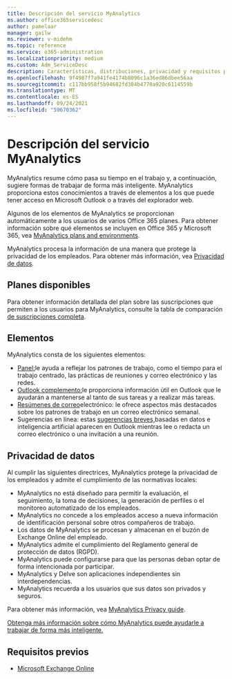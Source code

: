 ```yaml
---
title: Descripción del servicio MyAnalytics
ms.author: office365servicedesc
author: pamelaar
manager: gailw
ms.reviewer: v-midehm
ms.topic: reference
ms.service: o365-administration
ms.localizationpriority: medium
ms.custom: Adm_ServiceDesc
description: Características, distribuciones, privacidad y requisitos previos de MyAnalytics
ms.openlocfilehash: 9f4987f7a941fe4174b8096c1a36ed86dbee56aa
ms.sourcegitcommit: c117bb958f5b94682fd384b4770a920c6114559b
ms.translationtype: MT
ms.contentlocale: es-ES
ms.lasthandoff: 09/24/2021
ms.locfileid: "59670362"
---
```

# <a name="myanalytics-service-description"></a>Descripción del servicio MyAnalytics

MyAnalytics resume cómo pasa su tiempo en el trabajo y, a continuación, sugiere formas de trabajar de forma más inteligente. MyAnalytics proporciona estos [](#elements) conocimientos a través de elementos a los que puede tener acceso en Microsoft Outlook o a través del explorador web.

Algunos de los elementos de MyAnalytics se proporcionan automáticamente a los usuarios de varios Office 365 planes. Para obtener información sobre qué elementos se incluyen en Office 365 y Microsoft 365, vea [MyAnalytics plans and environments](/workplace-analytics/myanalytics/overview/plans-environments).  

MyAnalytics procesa la información de una manera que protege la privacidad de los empleados. Para obtener más información, vea [Privacidad de datos](#data-privacy).

## <a name="available-plans"></a>Planes disponibles

Para obtener información detallada del plan sobre las suscripciones que permiten a los usuarios para MyAnalytics, consulte la tabla de comparación [de suscripciones completa](https://go.microsoft.com/fwlink/?linkid=2139145).

## <a name="elements"></a>Elementos

MyAnalytics consta de los siguientes elementos:

* [Panel:](/workplace-analytics/myanalytics/use/dashboard-2)le ayuda a reflejar los patrones de trabajo, como el tiempo para el trabajo centrado, las prácticas de reuniones y correo electrónico y las redes.
* [Outlook complemento:](/workplace-analytics/myanalytics/use/add-in)le proporciona información útil en Outlook que le ayudarán a mantenerse al tanto de sus tareas y a realizar más tareas.
* [Resúmenes de correo](/workplace-analytics/myanalytics/use/email-digest-2)electrónico: le ofrece aspectos más destacados sobre los patrones de trabajo en un correo electrónico semanal.
* Sugerencias en línea: estas [sugerencias breves,](/workplace-analytics/myanalytics/use/mya-notifications)basadas en datos e inteligencia artificial aparecen en Outlook mientras lee o redacta un correo electrónico o una invitación a una reunión.

## <a name="data-privacy"></a>Privacidad de datos

Al cumplir las siguientes directrices, MyAnalytics protege la privacidad de los empleados y admite el cumplimiento de las normativas locales:

* MyAnalytics no está diseñado para permitir la evaluación, el seguimiento, la toma de decisiones, la generación de perfiles o el monitoreo automatizado de los empleados.
* MyAnalytics no concede a los empleados acceso a nueva información de identificación personal sobre otros compañeros de trabajo.
* Los datos de MyAnalytics se procesan y almacenan en el buzón de Exchange Online del empleado.
* MyAnalytics admite el cumplimiento del Reglamento general de protección de datos (RGPD).
* MyAnalytics puede configurarse para que las personas deban optar de forma intencionada por participar.
* MyAnalytics y Delve son aplicaciones independientes sin interdependencias.
* MyAnalytics recuerda a los usuarios que sus datos son privados y seguros.

Para obtener más información, vea [MyAnalytics Privacy guide](/workplace-analytics/myanalytics/overview/privacy-guide).

[Obtenga más información sobre cómo MyAnalytics puede ayudarle a trabajar de forma más inteligente.](https://products.office.com/business/myanalytics-personal-analytics)

## <a name="prerequisites"></a>Requisitos previos

* [Microsoft Exchange Online](./exchange-online-service-description/exchange-online-service-description.md)
